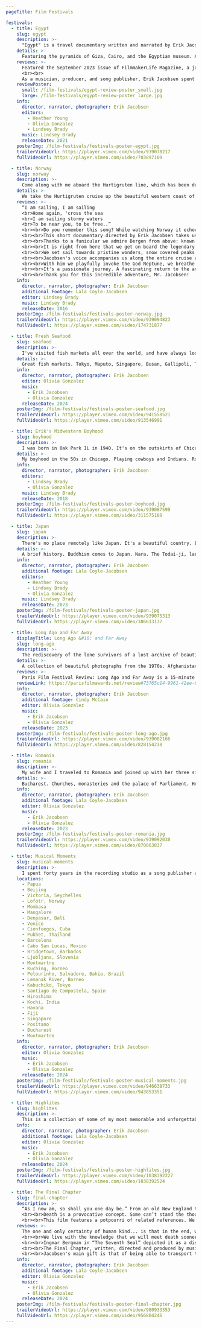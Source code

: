 ```yaml
---
pageTitle: Film Festivals

festivals:
  - title: Egypt
    slug: egypt
    description: >-
      "Egypt" is a travel documentary written and narrated by Erik Jacobsen. It features photos from his two trips to Egypt, local indigenous music, and fascinating historical facts from research into this amazing and long lived civilization. It includes some of the most iconic artistic works and monumental structures of ancient Egypt.
    details: >-
      Featuring the pyramids of Giza, Cairo, and the Egyptian museum. A visit to a nightclub on a Nile river boat. Thebes, and the Karnack and Luxor temples. Tombs in the valley of the Kings and Queens. Tutankhamun, Akhenaten, and Ramesses the Great. Cleopatra, the last queen. Her romances and death.
    reviews: >-
      Featured the September 2023 issue of FilmmakerLife Magazine, a journal devoted to the serious and impassioned discussion of cinema. Click to enlarge.
      <br><br>
      As a musician, producer, and song publisher, Erik Jacobsen spent a long, rewarding career finding and nurturing young, unknown singer-songwriters, helping them realize their full artistic potential and commercial success. After 30 years of making hit records, he has since focused on producing short films about his extensive travels. What began as an effort to write an autobiography, blossomed into the full-blown creative pursuit of storytelling through video production.
    reviewPoster:
      small: /film-festivals/egypt-review-poster_small.jpg
      large: /film-festivals/egypt-review-poster_large.jpg
    info:
      director, narrator, photographer: Erik Jacobsen
      editors:
        - Heather Young
        - Olivia Gonzalez
        - Lindsey Brady
      music: Lindsey Brady
      releaseDate: 2021
    posterImg: /film-festivals/festivals-poster-egypt.jpg
    trailerVideoUrl: https://player.vimeo.com/video/939078217
    fullVideoUrl: https://player.vimeo.com/video/703897109

  - title: Norway
    slug: norway
    description: >-
      Come along with me aboard the Hurtigruten line, which has been delivering passengers, supplies, and mail up and down the coast of Norway for over a century. Starting in Bergen, we head northward far into the Arctic Circle, stopping at lots of small, charming towns, and villages along the way. Our cruise reaches the northern tip of Norway, only 750 miles from the north pole. The long rugged coastline offers beautiful scenery, with snow covered peaks, hills, green valleys, peninsulas, a thousand fiords, and 250,000 islands. It's a wonderful voyage. Come on along.
    details: >-
      We take the Hurtigruten cruise up the beautiful western coast of Norway. Ride the Funicular to the top of Mount Floyen for a spectacular view of Bergen. We cruised northward. Visits to the small towns of Alesund and Molde. Northward to Trondheim, where we see the Nidaros Cathedral and Stiftsgarden , one of the largest wooden building in Scandinavia. In Bodo, a visit to Saltstraumen, with one of the world's fastest tides. We enter the arctic circle with a shipboard ceremony on deck. The spectacular, narrow Trollfjord. The far north fishing port of Honningsvag. Drinks at the ice bar. A Viking dinner at a re-creation of the world's largest Viking longhouse in Lofoten. Visit to a Sami tent where we meet the couple Innuta and Io. A fantastic voyage.
    reviews: >-
      “I am sailing, I am sailing
      <br>Home again, 'cross the sea
      <br>I am sailing stormy waters
      <br>To be near you, to be free..”
      <br><br>Do you remember this song? While watching Norway it echoed in my head the entire time.
      <br><br>This short documentary directed by Erik Jacobsen takes us to the icy northern waters along one of the most fascinating coastlines in the world.
      <br><br>Thanks to a funicular we admire Bergen from above: known as 'the city of Seven Mountains' and famous for its colorful wooden houses and historic wharf that sits on the harbor overlooking the scenic Byfjorden.
      <br><br>It is right from here that we get on board the legendary Hurtigruten line and prepare our eyes and our heart to admire the warm villages's colors compared to the cold northern light.
      <br><br>We set sail towards pristine wonders, snow covered peaks and lush silent landscapes where only the noise of nature and the currents swirling beneath the visible surface can be heard.
      <br><br>Jacobsen's voice accompanies us along the entire cruise as a good friend with whom we are exploring thIs breathtaking wonder.
      <br><br>With him we playfully invoke the God Neptune, we breathe the salty smell of the air and of Norwegian seafood; we freeze with him and his lovely wife while they enjoy a drink at the famous Artico Ice Bar and we admire enchanted the ancient Viking  customs, their food, their music.
      <br><br>It's a passionate journey. A fascinating return to the ancient origins.
      <br><br>Thank you for this incredible adventure, Mr. Jacobsen!
    info:
      director, narrator, photographer: Erik Jacobsen
      additional Footage: Lala Coyle-Jacobsen
      editor: Lindsey Brady
      music: Lindsey Brady
      releaseDate: 2016
    posterImg: /film-festivals/festivals-poster-norway.jpg
    trailerVideoUrl: https://player.vimeo.com/video/939094823
    fullVideoUrl: https://player.vimeo.com/video/174731877

  - title: Fresh Seafood
    slug: seafood
    description: >-
      I've visited fish markets all over the world, and have always looked for the best seafood restaurants everywhere I've gone. Growing up the son of a Norwegian immigrant, maybe my love for fish has a genetic component. But my dad taught me to bait a hook, catch and clean fish, and how to deal with the small bones, so this passion has developed over many years. In this film, I've compiled some high points of my lifelong love affair with fish.
    details: >-
      Great fish markets. Tokyo, Maputo, Singapore, Busan, Gallipoli, Taipei, Zanzibar, Dubai, Hong Kong, Bergen, Cabo San Lucas, Borneo, Mangalore, and Morocco. Great seafood restaurants. Rinaldi's in Rome,Trishna in Mumbai, Portofino in Italy, and Marbella in Spain.
    info:
      director, narrator, photographer: Erik Jacobsen
      editor: Olivia Gonzalez
      music:
        - Erik Jacobsen
        - Olivia Gonzalez
      releaseDate: 2024
    posterImg: /film-festivals/festivals-poster-seafood.jpg
    trailerVideoUrl: https://player.vimeo.com/video/941558521
    fullVideoUrl: https://player.vimeo.com/video/913546991

  - title: Erik's Midwestern Boyhood
    slug: boyhood
    description: >-
      I was born in Oak Park IL in 1940. It's on the outskirts of Chicago. Although I was the son of Norwegian immigrants, I think I had a pretty typical suburban midwestern American boyhood. In this little film, I share some of my memories from those good old days, which now seem so innocent and long ago.
    details: >-
      My boyhood in the 50s in Chicago. Playing cowboys and Indians. Roy, Rogers and Dale Evans. Erik's allergies and braces. An orchid for Eleanor Roosevelt. Phonograph records. Bozo the clown, Yuma Sumac, and the Calypsonian Blind Blake. 50s radio shows. The Shadow Knows, Inner Sanctum, and the low-down blues on WOPA. Movies. Cartoons and Serials. Erik the collector. YMCA camp. Lots of fishing. Scouting. Cub and Boy Scouts. The 1953 national jamboree in Irvine Ranch California. The Eagle Scout!
    info:
      director, narrator, photographer: Erik Jacobsen
      editors:
        - Lindsey Brady
        - Olivia Gonzalez
      music: Lindsey Brady
      releaseDate: 2018
    posterImg: /film-festivals/festivals-poster-boyhood.jpg
    trailerVideoUrl: https://player.vimeo.com/video/939087599
    fullVideoUrl: https://player.vimeo.com/video/311575188

  - title: Japan
    slug: japan
    description: >-
      There's no place remotely like Japan. It's a beautiful country. Everything you eat, see, hear, or do there is all uniquely and singularly Japanese. To the westerner, the people can seem quiet and inscrutable. They may seem distant, but they can be friendly. They're traditional but modern. Serious, but fun loving. Conservative, but sometimes wildly uninhibited. You can find both the pious and the profane. It's a fascinating destination!
    details: >-
      A brief history. Buddhism comes to Japan. Nara. The Todai-ji, largest bronze Buddha and wooden building in the world. Kinkaku-ji, the famous golden pavilion. Kyoto Imperial Palace. Nijo Castle, and the Nightingale floor. Old Kyoto. Kimonos. The bullet train. Humeji Castle, called The Great White Egret. Shinto shrines. Sumo at the Tokyo Arena. Kamakura and the famous Daibutsu Buddha. Tsukiji fish market. Sushi, Kobe beef, and Shabu- Shabu. Udon noodle making class. A taste of music and theater shows. Aomori and its' great illuminated paper floats. Kabukicho nightlife. The Robot Restaurant and its' wild and crazy show!
    info:
      director, narrator, photographer: Erik Jacobsen
      additional footage: Lala Coyle-Jacobsen
      editors:
        - Heather Young
        - Lindsey Brady
        - Olivia Gonzalez
      music: Lindsey Brady
      releaseDate: 2023
    posterImg: /film-festivals/festivals-poster-japan.jpg
    trailerVideoUrl: https://player.vimeo.com/video/939075313
    fullVideoUrl: https://player.vimeo.com/video/386613137

  - title: Long Ago and Far Away
    displayTitle: Long Ago &#10; and Far Away
    slug: long-ago
    description: >-
      The rediscovery of the lone survivors of a lost archive of beautiful old photographs, moved me to begin work on my new film. 1/2 century ago, my girlfriend and I traveled the world together, taking pictures as we went. I haven't seen them in years. Working with the images allowed me to revisit some of the wonderful places we explored together, but also evoked bittersweet memories of the relationship and romance we shared when we were young and in love. I've entitled my new film, long ago and far away.
    details: >-
      A collection of beautiful photographs from the 1970s. Afghanistan and the Bamiyan Buddha. Egypt, Marrakesh, La Paz Bolivia, Hong Kong, Kenya, Jamaica, Haiti, Thailand, and Burma. Guatemala and Tikal. Nepal, Ecuadorian Indians. India. Calcutta, Khajuraho, Madras, Mahabalipuram, Varanasi, and Darjeeling. Peru. Cusco and Machu Picchu.
    reviews: >-
      Paris Film Festival Review: Long Ago and Far Away is a 15-minute short documentary by renowned music producer Erik Jacobsen. The title Long Ago and Far Away refers to two things: his relationship with his former girlfriend Cindy McCain during the 70s, and their trips together, all of it explored through photos taken all over the world during their relationship. Jacobsen, who doubles here as a nostalgic and sentimental narrator, elevates McCain's gorgeous photography with interesting facts and anecdotes to create a sort of slideshow of a past love, lost in the mountains and rivers of the most remote places in the world. Afghanistan, Bolivia, and Jamaica are only a few of the countries shown in this poetic short. The beautiful captures of landscapes, traditions, and cultures, the colorful clothing, the foods, and the villages all contribute to creating a moody, evocative film. The beginning of the film is quite unusual, with the director showing us a glimpse of his personal life before the documentary actually starts. The editing is quite simple, a clean succession of beautiful photos. The music is very well curated, which is exactly what we would have expected from a music connoisseur such as Jacobsen. A soft, gentle, and poetic short documentary that revisits Jacobsen's life with his former girlfriend Cindy McCain through their trips around the world.
    reviewLink: https://parisfilmawards.net/review#73765c14-9961-42ee-8f8c-f5cee562d1f0
    info:
      director, narrator, photographer: Erik Jacobsen
      additional footage: Cindy McCain
      editor: Olivia Gonzalez
      music:
        - Erik Jacobsen
        - Olivia Gonzalez
      releaseDate: 2023
    posterImg: /film-festivals/festivals-poster-long-ago.jpg
    trailerVideoUrl: https://player.vimeo.com/video/939082166
    fullVideoUrl: https://player.vimeo.com/video/828154238

  - title: Romania
    slug: romania
    description: >-
      My wife and I traveled to Romania and joined up with her three sisters in Bucharest. Their mom was of Romanian heritage. Together, we took a road trip across the country, enjoying its natural beauty and interesting historical landmarks. We also visited several small towns that had once been home to the sister's family. We spent some time with their second cousin Anka, who still lives there. We all loved our brief sojourn in Romania, and the sisters got a little better understanding of where their family had come from.
    details: >-
      Bucharest. Churches, monasteries and the palace of Parliament. Headed out to Transylvania. The Palace Castle, Dracula's Castle, and Sighisoara, a beautiful, fortified medieval town. The Roma people. Romani palaces. The small towns of our Arpasu de Jos and Macedonia. Corbin's fairytale castle. Timisoara. Cathedral and fair.
    info:
      director, narrator, photographer: Erik Jacobsen
      additional footage: Lala Coyle-Jacobsen
      editor: Olivia Gonzalez
      music:
        - Erik Jacobsen
        - Olivia Gonzalez
      releaseDate: 2023
    posterImg: /film-festivals/festivals-poster-romania.jpg
    trailerVideoUrl: https://player.vimeo.com/video/939092030
    fullVideoUrl: https://player.vimeo.com/video/870863837

  - title: Musical Moments
    slug: musical-moments
    description: >-
      I spent forty years in the recording studio as a song publisher and record producer. Before that, I played five-string banjo in a small bluegrass group. We toured coast to coast. It was fun, but after several years, I put the banjo down, and began working in the studio producing records. At first, I recorded some of my compositions with my folk music friends: Mama Cass, Danny Doherty, Jerry Yester, Zal Yanovsky, and Henry Diltz. I found great songwriters and artists. Tim Hardin, John Sebastian, Norman Greenbaum, and, later, Chris Isaak. This is how I spent four decades! It was a journey with highs and lows, successes and failures. I got to know the artists, songwriters, and musicians, all with the talent and perseverance to live their lives making music. They all have my deep respect and admiration. It's not easy to do. I was lucky enough to be able to travel the world and I filmed musicians everywhere I went. Folkloric shows and street buskers alike. This film is a collection of live, on-location recordings I shot during my travels.
    locations:
      - Papua
      - Beijing
      - Victoria, Seychelles
      - Lofotr, Norway
      - Mombasa
      - Mangalore
      - Denpasar, Bali
      - Venice
      - Cienfuegos, Cuba
      - Pukhet, Thailand
      - Barcelona
      - Cabo San Lucas, Mexico
      - Bridgetown, Barbados
      - Ljubljana, Slovenia
      - Montmartre
      - Kuching, Borneo
      - Pelourinho, Salvadore, Bahia, Brazil
      - Lemanak River, Borneo
      - Kabuchiko, Tokyo
      - Santiago de Compostela, Spain
      - Hiroshima
      - Kochi, India
      - Havana
      - Fiji
      - Singapore
      - Positano
      - Bucharest
      - Montmartre
    info:
      director, narrator, photographer: Erik Jacobsen
      editor: Olivia Gonzalez
      music:
        - Erik Jacobsen
        - Olivia Gonzalez
      releaseDate: 2024
    posterImg: /film-festivals/festivals-poster-musical-moments.jpg
    trailerVideoUrl: https://player.vimeo.com/video/946638733
    fullVideoUrl: https://player.vimeo.com/video/943853351

  - title: Highlites
    slug: highlites
    description: >-
      This is a collection of some of my most memorable and unforgettable travel experiences. Travel is always an adventure: exciting and educational. No matter the destination. You can take a cruise, hit the beaches, or hike in the jungle. Visit the great cities of the world, and historical landmarks. Meet the people. Go to the market. Eat the food. Enjoy the night life and dance to the music. If you get the chance, join in with the crowd at a festival or holiday celebration! You’ll bring home memories to last a lifetime.
    info:
      director, narrator, photographer: Erik Jacobsen
      additional footage: Lala Coyle-Jacobsen
      editor: Olivia Gonzalez
      music:
        - Erik Jacobsen
        - Olivia Gonzalez
      releaseDate: 2024
    posterImg: /film-festivals/festivals-poster-highlites.jpg
    trailerVideoUrl: https://player.vimeo.com/video/1038392227
    fullVideoUrl: https://player.vimeo.com/video/1038392524

  - title: The Final Chapter
    slug: final-chapter
    description: >-
      “As I now am, so shall you one day be.” From an old New England tombstone.
      <br><br>Death is a provocative concept. Some can’t stand the thought and some can’t stop thinking about it. It’s wildly feared and dreaded, but for some, eagerly anticipated. We struggled to comprehend the bigger picture. Is death the end of everything, or is there more? If so, how can we better our personal chances of getting there? 
      <br><br>This film features a potpourri of related references. We have cemeteries, mausoleums, crypts, memorials, mummies, skeletons, caskets, burial rituals, and artistic representations of life in the hereafter. One thing seems certain: sooner or later, when our race is run, the curtain falls on the final chapter.
    reviews: >-
      The one and only certainty of human kind... is that in the end, we all die.
      <br><br>We live with the knowledge that we will meet death sooner or later, but what does it look like? Does it have a look? Is it tangible? Or does it simply come like a gust of wind and take us away?
      <br><br>Ingmar Bergman in “The Seventh Seal” depicted it as a disturbing man dressed in black, Bob Fosse in “All That Jazz” gave it the splendid face of Jessica Lange... but the truth is that we can only imagine or idealize something that we have never seen personally.
      <br><br>The Final Chapter, written, directed and produced by music producer and filmmaker Erik Jacobsen, offers us the opportunity to see how the dead are experienced, celebrated, honored or exorcised depending on the place, customs and culture.
      <br><br>Jacobsen's main gift is that of being able to transport the viewer far away and accompany him to parts of the world that perhaps he will never be able to see in person; his friendly baritone voice leads us to discover the most disparate places: we see the astonishing and catastrophic Pompeii, the classic architecture of Italian cemeteries, Egyptian sarcophagi, embalmed corpses, skulls, bones... we feel amazement and a hint of disgust. The editing of photos and videos shot by the director himself, and the perfect choice of background music, manages to convey an interesting, informative and engaging short film focused on the greatest human fear...
    info:
      director, narrator, photographer: Erik Jacobsen
      additional footage: Lala Coyle-Jacobsen
      editor: Olivia Gonzalez
      music:
        - Erik Jacobsen
        - Olivia Gonzalez
      releaseDate: 2024
    posterImg: /film-festivals/festivals-poster-final-chapter.jpg
    trailerVideoUrl: https://player.vimeo.com/video/980933353
    fullVideoUrl: https://player.vimeo.com/video/956804246
---
```

